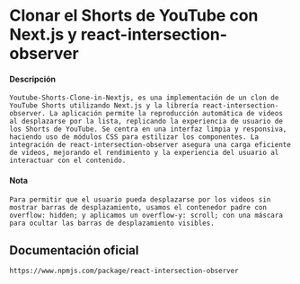 # Clonar el Shorts de YouTube con Next.js y react-intersection-observer

#### Descripción

    Youtube-Shorts-Clone-in-Nextjs, es una implementación de un clon de YouTube Shorts utilizando Next.js y la librería react-intersection-observer. La aplicación permite la reproducción automática de videos al desplazarse por la lista, replicando la experiencia de usuario de los Shorts de YouTube. Se centra en una interfaz limpia y responsiva, haciendo uso de módulos CSS para estilizar los componentes. La integración de react-intersection-observer asegura una carga eficiente de videos, mejorando el rendimiento y la experiencia del usuario al interactuar con el contenido.

#### Nota

    Para permitir que el usuario pueda desplazarse por los videos sin mostrar barras de desplazamiento, usamos el contenedor padre con overflow: hidden; y aplicamos un overflow-y: scroll; con una máscara para ocultar las barras de desplazamiento visibles.

## Documentación oficial

    https://www.npmjs.com/package/react-intersection-observer
